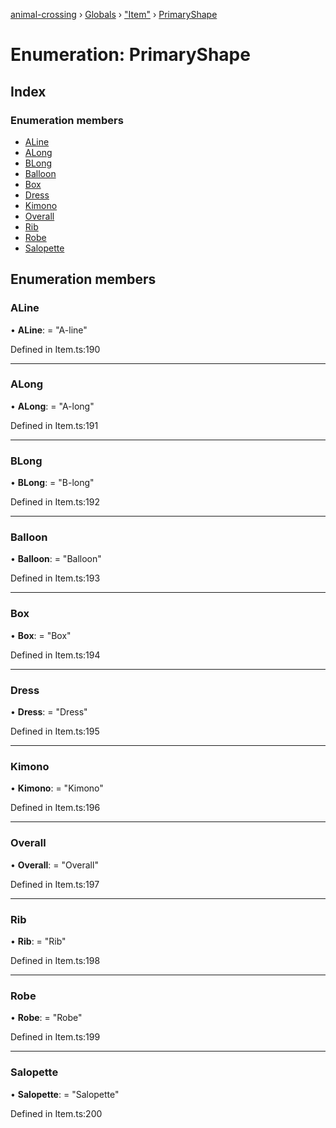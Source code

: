 [animal-crossing](../README.md) › [Globals](../globals.md) › ["Item"](../modules/_item_.md) › [PrimaryShape](_item_.primaryshape.md)

# Enumeration: PrimaryShape

## Index

### Enumeration members

* [ALine](_item_.primaryshape.md#aline)
* [ALong](_item_.primaryshape.md#along)
* [BLong](_item_.primaryshape.md#blong)
* [Balloon](_item_.primaryshape.md#balloon)
* [Box](_item_.primaryshape.md#box)
* [Dress](_item_.primaryshape.md#dress)
* [Kimono](_item_.primaryshape.md#kimono)
* [Overall](_item_.primaryshape.md#overall)
* [Rib](_item_.primaryshape.md#rib)
* [Robe](_item_.primaryshape.md#robe)
* [Salopette](_item_.primaryshape.md#salopette)

## Enumeration members

###  ALine

• **ALine**: = "A-line"

Defined in Item.ts:190

___

###  ALong

• **ALong**: = "A-long"

Defined in Item.ts:191

___

###  BLong

• **BLong**: = "B-long"

Defined in Item.ts:192

___

###  Balloon

• **Balloon**: = "Balloon"

Defined in Item.ts:193

___

###  Box

• **Box**: = "Box"

Defined in Item.ts:194

___

###  Dress

• **Dress**: = "Dress"

Defined in Item.ts:195

___

###  Kimono

• **Kimono**: = "Kimono"

Defined in Item.ts:196

___

###  Overall

• **Overall**: = "Overall"

Defined in Item.ts:197

___

###  Rib

• **Rib**: = "Rib"

Defined in Item.ts:198

___

###  Robe

• **Robe**: = "Robe"

Defined in Item.ts:199

___

###  Salopette

• **Salopette**: = "Salopette"

Defined in Item.ts:200
